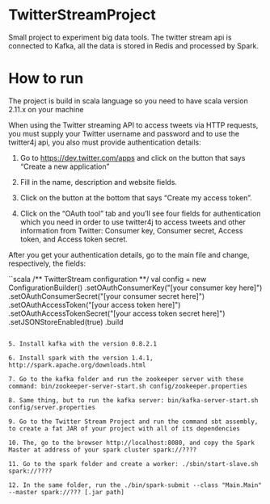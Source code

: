 # TwitterStreamProject
Small project to experiment big data tools. The twitter stream api is connected to Kafka, all the data is stored in Redis and processed by Spark.


# How to run

The project is build in scala language so you need to have scala version 2.11.x on your machine

When using the Twitter streaming API to access tweets via HTTP requests, you must supply your Twitter username and password and to use the twitter4j api, you also must provide authentication details:

1. Go to https://dev.twitter.com/apps and click on the button that says “Create a new application” 

2. Fill in the name, description and website fields.

3. Click on the button at the bottom that says “Create my access token”.

4. Click on the “OAuth tool” tab and you’ll see four fields for authentication which you need in order to use twitter4j to access tweets and other information from Twitter: Consumer key, Consumer secret, Access token, and Access token secret.

After you get your authentication details, go to the main file and change, respectively, the fields:

``scala
	/** TwitterStream configuration **/
    val config = new ConfigurationBuilder()
    .setOAuthConsumerKey("[your consumer key here]")
    .setOAuthConsumerSecret("[your consumer secret here]")
    .setOAuthAccessToken("[your access token here]")
    .setOAuthAccessTokenSecret("[your access token secret here]")
    .setJSONStoreEnabled(true)
    .build
```

5. Install kafka with the version 0.8.2.1

6. Install spark with the version 1.4.1, http://spark.apache.org/downloads.html

7. Go to the kafka folder and run the zookeeper server with these command: bin/zookeeper-server-start.sh config/zookeeper.properties

8. Same thing, but to run the kafka server: bin/kafka-server-start.sh config/server.properties

9. Go to the Twitter Stream Project and run the command sbt assembly, to create a fat JAR of your project with all of its dependencies

10. The, go to the browser http://localhost:8080, and copy the Spark Master at address of your spark cluster spark://????

11. Go to the spark folder and create a worker: ./sbin/start-slave.sh spark://????

12. In the same folder, run the ./bin/spark-submit --class "Main.Main" --master spark://??? [.jar path]